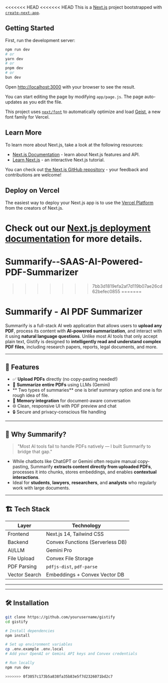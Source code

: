<<<<<<< HEAD
<<<<<<< HEAD
This is a [Next.js](https://nextjs.org) project bootstrapped with [`create-next-app`](https://github.com/vercel/next.js/tree/canary/packages/create-next-app).

## Getting Started

First, run the development server:

```bash
npm run dev
# or
yarn dev
# or
pnpm dev
# or
bun dev
```

Open [http://localhost:3000](http://localhost:3000) with your browser to see the result.

You can start editing the page by modifying `app/page.js`. The page auto-updates as you edit the file.

This project uses [`next/font`](https://nextjs.org/docs/app/building-your-application/optimizing/fonts) to automatically optimize and load [Geist](https://vercel.com/font), a new font family for Vercel.

## Learn More

To learn more about Next.js, take a look at the following resources:

- [Next.js Documentation](https://nextjs.org/docs) - learn about Next.js features and API.
- [Learn Next.js](https://nextjs.org/learn) - an interactive Next.js tutorial.

You can check out [the Next.js GitHub repository](https://github.com/vercel/next.js) - your feedback and contributions are welcome!

## Deploy on Vercel

The easiest way to deploy your Next.js app is to use the [Vercel Platform](https://vercel.com/new?utm_medium=default-template&filter=next.js&utm_source=create-next-app&utm_campaign=create-next-app-readme) from the creators of Next.js.

Check out our [Next.js deployment documentation](https://nextjs.org/docs/app/building-your-application/deploying) for more details.
=======
# Summarify--SAAS-AI-Powered-PDF-Summarizer
>>>>>>> 7bb3d1819efa2af7d119b07ae26cd62befec0855
=======
# Summarify - AI PDF Summarizer


Summarify is a full-stack AI web application that allows users to **upload any PDF**, process its content with **AI-powered summarization**, and interact with it using **natural language questions**. Unlike most AI tools that only accept plain text, Gistify is designed to **intelligently read and understand complex PDF files**, including research papers, reports, legal documents, and more.

---

## 🚀 Features

- ✅ **Upload PDFs** directly (no copy-pasting needed!)
- 🤖 **Summarize entire PDFs** using LLMs (Gemini)
-  ** Two types of summaries** one is brief summary option and one is for rough idea of file.
- 🧠 **Memory integration** for document-aware conversation
- 🌐 Clean, responsive UI with PDF preview and chat
- 🔒 Secure and privacy-conscious file handling

---

## 🧠 Why Summarify?

> "Most AI tools fail to handle PDFs natively — I built Summarify to bridge that gap."

- While chatbots like ChatGPT or Gemini often require manual copy-pasting, Summarify **extracts content directly from uploaded PDFs**, processes it into chunks, stores embeddings, and enables **contextual interactions**.
- Ideal for **students**, **lawyers**, **researchers**, and **analysts** who regularly work with large documents.

---

## 🏗️ Tech Stack

| Layer         | Technology                     |
|--------------|--------------------------------|
| Frontend     | Next.js 14, Tailwind CSS       |
| Backend      | Convex Functions (Serverless DB) |
| AI/LLM       | Gemini Pro      |
| File Upload  | Convex File Storage            |
| PDF Parsing  | `pdfjs-dist`, `pdf-parse`      |
| Vector Search| Embeddings + Convex Vector DB  |

---



---

## 🛠️ Installation

```bash
git clone https://github.com/yourusername/gistify
cd gistify

# Install dependencies
npm install

# Set up environment variables
cp .env.example .env.local
# Add your OpenAI or Gemini API keys and Convex credentials

# Run locally
npm run dev

>>>>>>> 0f3057c173b5a838fa35b83e5f7d2326071bd2c7
